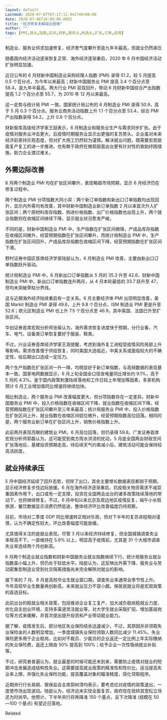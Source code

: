 ```yaml
---
layout: default
Lastmod: 2020-07-07T07:17:12.941740+00:00
date: 2020-07-06T16:00:00.000Z
title: "经济修复未解就业困境"
author: ""
tags: [PMI,就业,指数,区间,财新,服务业,制造业,扩张,订单,疫情]
---
```


制造业、服务业供求加速修复，经济景气度攀升至逾九年半最高，但就业仍然承压

随着国内经济活动逐渐恢复正常、海外经济逐渐重启，2020 年 6 月中国经济活动扩张明显加速。

近日公布的 6 月财新中国制造业采购经理人指数 (PMI) 录得 51.2，较 5 月提高 0.5 个百分点，为今年以来最高；财新中国服务业 PMI 提高 3.4 个百分点至 58.4，逾九年半最高。两大行业 PMI 双双回升，带动 6 月财新中国综合产出指数提高 1.2 个百分点至 55.7，为 2010 年 12 月以来最高。

这一走势与统计局 PMI 一致。国家统计局公布的 6 月制造业 PMI 录得 50.9，高于 5 月 0.3 个百分点。服务业商务活动指数上升 1.1 个百分点至 53.4，综合 PMI 产出指数录得 54.2，上升 0.8 个百分点。

财新智库高级经济学家王喆表示，6 月制造业和服务业生产与需求同步扩张。由于疫情对服务业冲击更大，后疫情时期服务业显示出更强的复苏势头。企业虽对未来经济前景持乐观态度，但对扩大用工仍然较为谨慎。解决就业问题，既需要宏观层面复产复工的进一步推进，也有赖于政府在微观层面出台更有针对性的救助纾困措施，助力企业渡过难关。

外需边际改善
------

6 月两个制造业 PMI 均在扩张区间攀升，表现略超市场预期，显示 6 月经济仍在修复过程中。

两个制造业 PMI 分项指数大同小异：两个新订单指数和新出口订单指数均出现回升，显示内外需均有改善，其中财新中国制造业新订单指数 2 月以来首次升入扩张区间；两个原材料库存指数、购进价格指数、出厂价格指数也出现上升，两个就业指数则在收缩区间继续下降，显示就业状况愈发严峻。

不同的是，财新中国制造业 PMI 中，生产指数在扩张区间微降，产成品库存指数在收缩区间微升，经营预期指数在扩张区间攀升，而统计局制造业 PMI 中，生产指数在扩张区间回升，产成品库存指数在收缩区间下降，经营预期指数在扩张区间下滑。

野村证券中国区首席经济学家陆挺认为，6 月制造业 PMI 改善，主要由新出口订单指数跃升驱动。

统计局制造业 PMI 中，6 月新出口订单指数从 5 月的 35.3 升至 42.6，财新中国制造业 PMI 中，新出口订单指数连升两月，从 4 月本轮最低的 33.7 跃升至 47，但均未突破荣枯分界线。

这与近期海外经济陆续重启有一定关系。6 月主要经济体 PMI 出现明显改善，美国 Markit 制造业 PMI 录得 49.6，上升 9.8 个百分点，ISM 制造业 PMI 更是升至 52.6；欧元区制造业 PMI 也上升 7.5 个百分点至 46.9，其中英国、法国已升至扩张区间。

华创证券首席宏观分析师张瑜认为，海外需求恢复进度快于预期，分行业看，汽车、电气、设备类订单恢复要好于服装、鞋类。

不过，兴业证券首席经济学家王涵提醒，考虑到海外复工进程受疫情风险局部上升等影响，需求改善慢于供给恢复，同时美国大选临近，中美关系或面临较大的不确定性，给后期出口造成一定压力。

两个生产指数在扩张区间一升一降，均明显好于新订单指数，与高频数据的表现基本一致。国家电网数据显示，6 月上旬全国全口径发电量同比增长约 9.1%，高于 5 月的 4.3%。鉴于国内政策刺激陆续落地和工作日较上年增加等因素，多家机构预计 6 月工业增加值同比增速将继续加快。

相比制造业，两个服务业 PMI 改善幅度更大，但分项指数存在一定差异。财新中国服务业 PMI 中，投入价格指数在收缩区间下降，就业指数在收缩区间下降，经营预期指数在扩张区间攀升至三年来最高；统计局服务业 PMI 中，投入价格指数在扩张区间上升，就业指数在收缩区间低位微升，经营预期指数高位回落。相同的是，两个服务业新订单在扩张区间上升，销售价格指数上升。

此前两月表现亮眼的建筑业 PMI，6 月高位回落，但仍录得 59.8。广发证券首席宏观分析师郭磊认为，这可能受到南方雨水洪涝的扰动，5 月底全国两会财政空间扩张落地后，基建投资预期走高，待后续天气约束减小后，建筑活动可能会保持较高活跃度。

就业持续承压
------

5 月中国经济延续了回升态势，但除了出口，其余主要增长数据表现都弱于预期，显示经济修复步伐边际放缓。6 月在海外经济逐渐重启、抗疫相关物资需求不减双重因素作用下，出口或有一定支撑，投资在全国两会出台的诸多政策陆续落地的带动下，也将继续修复。不过，6 月中旬以来北京及周边地区疫情反复，端午小长假旅游、餐饮数据显示消费仍然低迷，整体经济环比改善幅度仍待观察。

目前，市场对二季度 GDP 同比增速转正相对乐观，但对下半年的复苏进程相对谨慎，认为不确定性较大，环比改善幅度可能放缓。

尤其值得关注的是就业表现。尽管 3 月以来经济持续修复，但全国城镇调查失业率居高不下，一直维持在 5.9% 以上，明显高于疫情前，尤其是 31 个大城市调查失业率连续两个月创新高。

6 月两个制造业就业指数和财新中国服务业就业指数继续下行，统计局服务业就业指数虽小幅上升，但仍处于较低水平。陆挺认为，这反映出外需下降、服务业与劳动密集型制造业受到社交隔离措施尚未完全解除对就业的影响。

接下来的 7 月、8 月是高校毕业生就业窗口期，调查失业率通常会季节性上升。今年高校毕业生数量再创新高，未来就业压力不容小觑。保居民就业将是宏观政策的首选目标。

此前出台的稳就业相关政策，包括推进企业复工复产、加大减负稳岗稳就业力度、优化自主创业环境、支持多渠道灵活就业等，对大学生就业采取扩招、增加基层岗位等方式来缓解，并首次提出提升投资和产业带动就业能力。

据了解，疫情发生后，部分地区失业保险结余迅速减少，不过，其原因并非领取失业保险金的人数明显增加，一季度城镇失业保险领取人数同比减少 11.45%。失业保险更多用于企业稳岗，比如对不裁员、少裁员的企业返还一定比例上年实际缴纳的失业保险费，返还上限由 50% 提高到 100%；给予企业一次性吸纳就业补贴等。

不过，研究者普遍认为，就业最差的时候可能还未到来，需要防止疫情对就业的短期冲击发展造成结构性失业。这需要提高就业政策的精准性和性价比，适当提高失业率上限，并强化失业保险功能，提高覆盖对象的瞄准精度，简化领取程序。

近期央行行长易纲、银保监会主席郭树清均表示，要考虑应对疫情的政策退出，一度使市场出现波动。陆挺认为，经济远未实现全面复苏，政府现在扭转其宽松立场还为时尚早。他预计，下半年央行将再降准 150 个基点，且下次降准 (规模在 50—100 个基点) 有望近日落地。

Related

